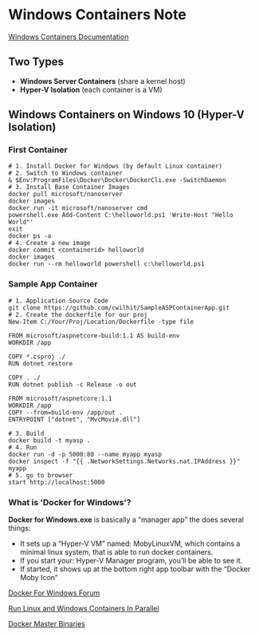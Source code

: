# Windows Containers Note
[Windows Containers Documentation](<https://docs.microsoft.com/en-us/virtualization/windowscontainers/index>)

## Two Types
* **Windows Server Containers** (share a kernel host)
* **Hyper-V Isolation** (each container is a VM)
## Windows Containers on Windows 10 (Hyper-V Isolation)
### First Container
    # 1. Install Docker for Windows (by default Linux container)
    # 2. Switch to Windows container 
    & $Env:ProgramFiles\Docker\Docker\DockerCli.exe -SwitchDaemon
    # 3. Install Base Container Images
    docker pull microsoft/nanoserver
    docker images
    docker run -it microsoft/nanoserver cmd
    powershell.exe Add-Content C:\helloworld.ps1 'Write-Host "Hello World"'
    exit
    docker ps -a
    # 4. Create a new image
    docker commit <containerid> helloworld
    docker images
    docker run --rm helloworld powershell c:\helloworld.ps1
### Sample App Container
    # 1. Application Source Code
    git clone https://github.com/cwilhit/SampleASPContainerApp.git
    # 2. Create the dockerfile for our proj
    New-Item C:/Your/Proj/Location/Dockerfile -type file
```
FROM microsoft/aspnetcore-build:1.1 AS build-env
WORKDIR /app

COPY *.csproj ./
RUN dotnet restore

COPY . ./
RUN dotnet publish -c Release -o out

FROM microsoft/aspnetcore:1.1
WORKDIR /app
COPY --from=build-env /app/out .
ENTRYPOINT ["dotnet", "MvcMovie.dll"]
```
    # 3. Build
    docker build -t myasp .
    # 4. Run
    docker run -d -p 5000:80 --name myapp myasp
    docker inspect -f "{{ .NetworkSettings.Networks.nat.IPAddress }}" myapp
    # 5. go to browser
    start http://localhost:5000

### What is 'Docker for Windows'?
**Docker for Windows.exe** is basically a “manager app” the does several things:
* It sets up a “Hyper-V VM” named: MobyLinuxVM, which contains a minimal linux system, that is able to run docker containers.
* If you start your: Hyper-V Manager program, you’ll be able to see it.
* If started, it shows up at the bottom right app toolbar with the “Docker Moby Icon”

[Docker For Windows Forum](<https://forums.docker.com/c/docker-for-windows>)

[Run Linux and Windows Containers In Parallel](<https://stefanscherer.github.io/run-linux-and-windows-containers-on-windows-10/>)

[Docker Master Binaries](<https://master.dockerproject.org/>)

